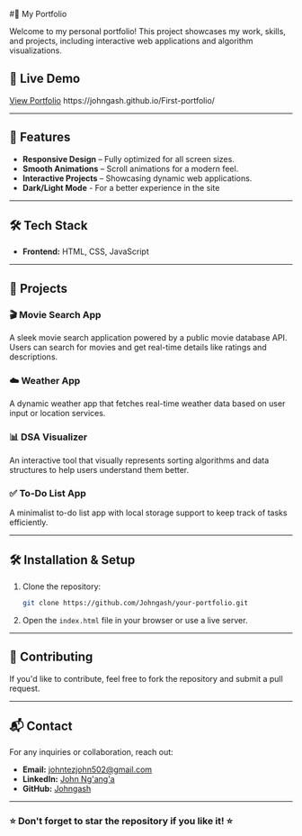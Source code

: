 #🌟 My Portfolio

Welcome to my personal portfolio! This project showcases my work, skills, and projects, including interactive web applications and algorithm visualizations.

## 🚀 Live Demo

[View Portfolio](#) https\://johngash.github.io/First-portfolio/

---

## 📌 Features

- **Responsive Design** – Fully optimized for all screen sizes.
- **Smooth Animations** – Scroll animations for a modern feel.
- **Interactive Projects** – Showcasing dynamic web applications.
- **Dark/Light Mode** - For a better experience in the site

---

## 🛠️ Tech Stack

- **Frontend:** HTML, CSS, JavaScript

---

## 📂 Projects

### 🎬 Movie Search App

A sleek movie search application powered by a public movie database API. Users can search for movies and get real-time details like ratings and descriptions.

### ☁️ Weather App

A dynamic weather app that fetches real-time weather data based on user input or location services.

### 📊 DSA Visualizer

An interactive tool that visually represents sorting algorithms and data structures to help users understand them better.

### ✅ To-Do List App

A minimalist to-do list app with local storage support to keep track of tasks efficiently.

---

## 🛠 Installation & Setup

1. Clone the repository:
   ```sh
   git clone https://github.com/Johngash/your-portfolio.git
   ```
2. Open the `index.html` file in your browser or use a live server.

---

## 🤝 Contributing

If you'd like to contribute, feel free to fork the repository and submit a pull request.

---

## 📬 Contact

For any inquiries or collaboration, reach out:

- **Email:** [johntezjohn502@gmail.com](mailto\:johntezjohn502@gmail.com)
- **LinkedIn:** [John Ng'ang'a](https://www.linkedin.com/in/john-ng-ang-a-9142382aa/)
- **GitHub:** [Johngash](https://github.com/Johngash)

---

### ⭐ Don't forget to star the repository if you like it! ⭐

